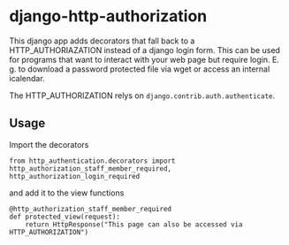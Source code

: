 # django-http-authorization

This django app adds decorators that fall back to a HTTP_AUTHORIAZATION instead of a django login form.
This can be used for programs that want to interact with your web page but require login.
E. g. to download a password protected file via wget or access an internal icalendar.

The HTTP_AUTHORIZATION relys on `django.contrib.auth.authenticate`.

## Usage

Import the decorators
```
from http_authentication.decorators import http_authorization_staff_member_required, http_authorization_login_required
```
and add it to the view functions
```
@http_authorization_staff_member_required
def protected_view(request):
    return HttpResponse("This page can also be accessed via HTTP_AUTHORIZATION")

```
